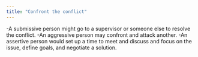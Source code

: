 ```yaml
---
title: "Confront the conflict"
---
```

-A submissive person might go to a supervisor or someone else to resolve the conflict. 
-An aggressive person may confront and attack another. 
-An assertive person would set up a time to meet and discuss and focus on the issue, define goals, and negotiate a solution.

